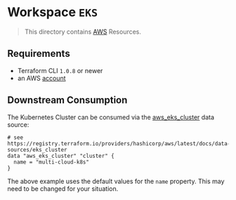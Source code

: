 # Workspace `EKS`

> This directory contains [AWS](https://registry.terraform.io/providers/hashicorp/aws) Resources.

## Requirements

* Terraform CLI `1.0.8` or newer
* an AWS [account](https://aws.amazon.com)

## Downstream Consumption

The Kubernetes Cluster can be consumed via the [aws_eks_cluster](https://registry.terraform.io/providers/hashicorp/aws/latest/docs/data-sources/eks_cluster) data source:

```hcl
# see https://registry.terraform.io/providers/hashicorp/aws/latest/docs/data-sources/eks_cluster
data "aws_eks_cluster" "cluster" {
  name = "multi-cloud-k8s"
}
```

The above example uses the default values for the `name` property. This may need to be changed for your situation.
